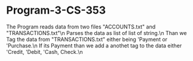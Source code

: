 # Program-3-CS-353
The Program reads data from two files "ACCOUNTS.txt" and "TRANSACTIONS.txt"\n
Parses the data as list of list of string.\n
Than we Tag the data from "TRANSACTIONS.txt" either being 'Payment or 'Purchase.\n
If its Payment than we add a anothet tag to the data either 'Credit, 'Debit, 'Cash, Check.\n
